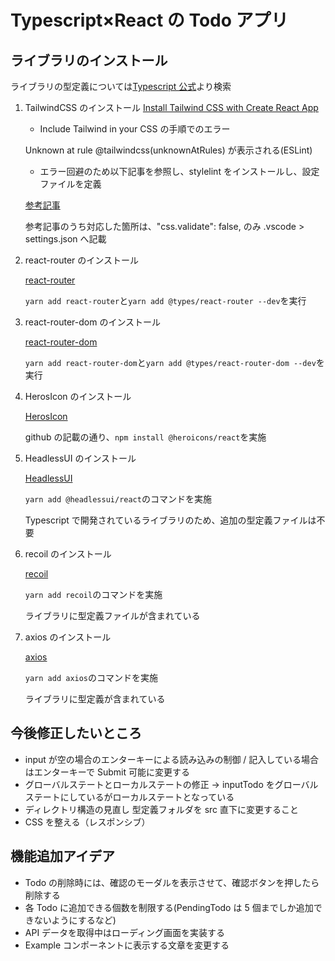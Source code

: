 # Typescript×React の Todo アプリ

## ライブラリのインストール

ライブラリの型定義については[Typescript 公式](https://www.typescriptlang.org/dt/search?search=)より検索

1. TailwindCSS のインストール
   [Install Tailwind CSS with Create React App](https://tailwindcss.com/docs/guides/create-react-app)

   - Include Tailwind in your CSS の手順でのエラー

   Unknown at rule @tailwindcss(unknownAtRules) が表示される(ESLint)

   - エラー回避のため以下記事を参照し、stylelint をインストールし、設定ファイルを定義

   [参考記事](https://sunday-morning.app/posts/2020-10-25-next-js-tailwindcss)

   参考記事のうち対応した箇所は、"css.validate": false, のみ .vscode > settings.json へ記載

1. react-router のインストール

   [react-router](https://github.com/remix-run/react-router)

   `yarn add react-router`と`yarn add @types/react-router --dev`を実行

1. react-router-dom のインストール

   [react-router-dom](https://www.npmjs.com/package/react-router-dom)

   `yarn add react-router-dom`と`yarn add @types/react-router-dom --dev`を実行

1. HerosIcon のインストール

   [HerosIcon](https://github.com/tailwindlabs/heroicons)

   github の記載の通り、`npm install @heroicons/react`を実施

1. HeadlessUI のインストール

   [HeadlessUI](https://github.com/tailwindlabs/headlessui/tree/main/packages/%40headlessui-react)

   `yarn add @headlessui/react`のコマンドを実施

   Typescript で開発されているライブラリのため、追加の型定義ファイルは不要

1. recoil のインストール

   [recoil](https://github.com/facebookexperimental/Recoil)

   `yarn add recoil`のコマンドを実施

   ライブラリに型定義ファイルが含まれている

1. axios のインストール

   [axios](https://github.com/axios/axios)

   `yarn add axios`のコマンドを実施

   ライブラリに型定義が含まれている

## 今後修正したいところ

- input が空の場合のエンターキーによる読み込みの制御 / 記入している場合はエンターキーで Submit 可能に変更する
- グローバルステートとローカルステートの修正 → inputTodo をグローバルステートにしているがローカルステートとなっている
- ディレクトリ構造の見直し 型定義フォルダを src 直下に変更すること
- CSS を整える（レスポンシブ）

## 機能追加アイデア

- Todo の削除時には、確認のモーダルを表示させて、確認ボタンを押したら削除する
- 各 Todo に追加できる個数を制限する(PendingTodo は 5 個までしか追加できないようにするなど)
- API データを取得中はローディング画面を実装する
- Example コンポーネントに表示する文章を変更する
